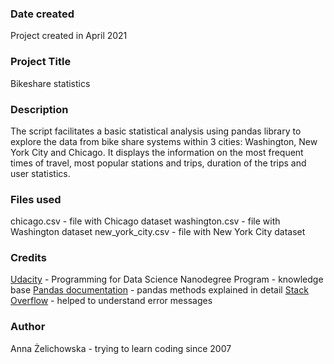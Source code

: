
### Date created
Project created in April 2021

### Project Title
Bikeshare statistics

### Description
The script facilitates a basic statistical analysis using pandas library to explore the data from bike share systems within 3 cities: Washington, New York City and Chicago. It displays the information on the most frequent times of travel, most popular stations and trips, duration of the trips and user statistics.

### Files used
chicago.csv - file with Chicago dataset
washington.csv - file with Washington dataset
new_york_city.csv - file with New York City dataset

### Credits
[Udacity](https://udacity.com) - Programming for Data Science Nanodegree Program - knowledge base
[Pandas documentation](https://pandas.pydata.org/) - pandas methods explained in detail
[Stack Overflow](https://stackoverflow.com/) - helped to understand error messages

### Author
Anna Żelichowska - trying to learn coding since 2007
